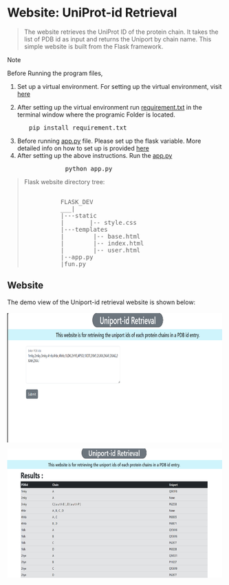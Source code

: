 # Website: UniProt-id Retrieval 
> The website retrieves the UniProt ID of the protein chain. It takes the list of PDB id as input and returns the Uniport by chain name. This simple website is built from the Flask framework.

> [!NOTE]
>Before Running the program files, <br>
 1. Set up a virtual environment. For setting up the virtual environment, visit [here](https://packaging.python.org/en/latest/guides/installing-using-pip-and-virtual-environments/)
   
 2. After setting up the virtual environment run [requirement.txt](requirement.txt) in the terminal window where the programic Folder is located.
   <pre>      pip install requirement.txt</pre>
 3. Before running [app.py](app.py) file. Please set up the flask variable. More detailed info on how to set up is provided [here](https://flask.palletsprojects.com/en/1.1.x/config/)
 4. After setting up the above instructions. Run the [app.py](app.py) 
   <pre>                python app.py</pre>

> Flask website directory tree:
> <pre> 
>           FLASK_DEV
>           ___|
>           |---static
>           |       |-- style.css
>           |---templates
>           |        |-- base.html
>           |        |-- index.html
>           |        |-- user.html
>           |--app.py
>           |fun.py </pre>
>
## Website
The demo view of the Uniport-id retrieval  website is shown below:<br>
<br>
<img src="entry.png" alt="Website home page" align="center" width="500" height="300">

<img src="unport.png" alt="result.png" align="center" width="500" height="300">
<br>
